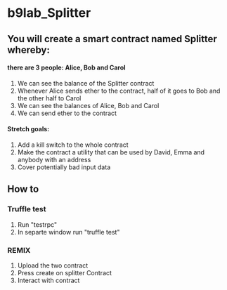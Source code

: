 # b9lab_Splitter

## You will create a smart contract named Splitter whereby:

#### there are 3 people: Alice, Bob and Carol
1. We can see the balance of the Splitter contract
2. Whenever Alice sends ether to the contract, half of it goes to Bob and the other half to Carol
3. We can see the balances of Alice, Bob and Carol
4. We can send ether to the contract

#### Stretch goals:
1. Add a kill switch to the whole contract
2. Make the contract a utility that can be used by David, Emma and anybody with an address
3. Cover potentially bad input data

## How to

### Truffle test

1. Run "testrpc"
2. In separte window run "truffle test"

### REMIX

1. Upload the two contract
2. Press create on splitter Contract
3. Interact with contract